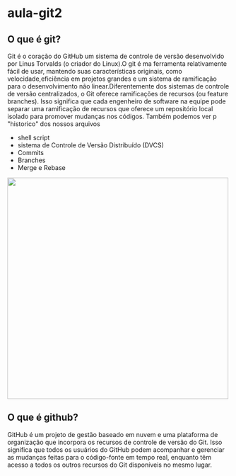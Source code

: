 # aula-git2

## O que é git?

Git é o coração do GitHub um sistema de controle de versão desenvolvido por Linus Torvalds (o criador do Linux).O git é ma ferramenta relativamente fácil de usar, mantendo suas características originais, 
como velocidade,eficiência em projetos grandes e um sistema de ramificação para o desenvolvimento não linear.Diferentemente dos sistemas de controle de versão centralizados, o Git oferece ramificações de recursos (ou feature branches). 
Isso significa que cada engenheiro de software na equipe pode separar uma ramificação de recursos que oferece um repositório local isolado para promover mudanças nos códigos. Também podemos ver p "historico" dos nossos arquivos

* shell script
* sistema de Controle de Versão Distribuído (DVCS)
* Commits
* Branches
* Merge e Rebase

<img src="https://github.com/nicouswth/aula-git2/assets/164562570/fbef4159-2218-4a6f-af6c-bfd750391494"
width="500px"/>

## O que é github?

 GitHub é um projeto de gestão baseado em nuvem e uma plataforma de organização que incorpora os recursos de controle de versão do Git. Isso significa que todos os usuários do GitHub podem acompanhar e gerenciar as mudanças feitas para o código-fonte em tempo real, enquanto têm acesso a todos os outros recursos do Git disponíveis no mesmo lugar.




